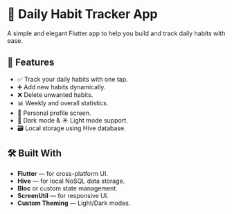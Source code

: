 # 🧠 Daily Habit Tracker App

A simple and elegant Flutter app to help you build and track daily habits with ease.

## 📱 Features

- ✅ Track your daily habits with one tap.
- ➕ Add new habits dynamically.
- ❌ Delete unwanted habits.
- 📊 Weekly and overall statistics.
- 👤 Personal profile screen.
- 🌙 Dark mode & ☀️ Light mode support.
- 🗃️ Local storage using Hive database.

## 🛠 Built With

- **Flutter** — for cross-platform UI.
- **Hive** — for local NoSQL data storage.
- **Bloc** or custom state management.
- **ScreenUtil** — for responsive UI.
- **Custom Theming** — Light/Dark modes.


